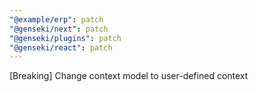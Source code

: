 ```yaml
---
"@example/erp": patch
"@genseki/next": patch
"@genseki/plugins": patch
"@genseki/react": patch
---
```


[Breaking] Change context model to user-defined context
